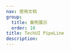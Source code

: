 ```yaml
---
nav: 使用文档
group:
  title: 案例展示
  order: 10
title: TechUI PipeLine
description:
---
```


<code src="./demos/techuiPipeline.tsx" ></code>
